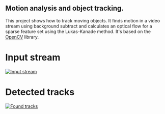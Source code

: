 ## Motion analysis and object tracking. 
This project shows how to track moving objects.
It finds motion in a video stream using background subtract and calculates an optical flow for a sparse feature set using the Lukas-Kanade method.
It's based on the [OpenCV](http://opencv.org/) library.

# Input stream 
[![Input stream](http://img.youtube.com/vi/z2M9xQ3ZrIQ/0.jpg)](http://youtu.be/z2M9xQ3ZrIQ)

# Detected tracks
[![Found tracks](http://img.youtube.com/vi/zS17b80RPvg/0.jpg)](http://youtu.be/zS17b80RPvg)

